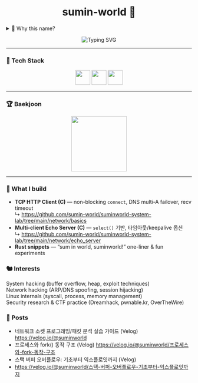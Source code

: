 <h1 align="center">sumin-world 🦀</h1>

<details>
<summary>🤔 Why this name?</summary>

```rust
use std::ops::BitOr; struct S(&'static str); impl BitOr for S{type Output=String; fn bitor(self,rhs:Self)->Self::Output{format!("{} in {}!",self.0,rhs.0)}} fn main(){println!("{}",S("sum")|S("world"));}
```
*Sometimes the answer is in the code itself* ✨
</details>

<p align="center">
  <img src="https://readme-typing-svg.demolab.com?font=Share+Tech+Mono&weight=700&size=24&pause=1200&color=00F5FF&center=true&vCenter=true&width=650&lines=C+%26+Rust+System+Programming;Linux+Kernel+%26+Security+Research" alt="Typing SVG" />
</p>

---

### 🔧 Tech Stack
<p align="center">
  <img src="https://cdn.jsdelivr.net/gh/devicons/devicon/icons/c/c-original.svg" width="40" height="40"/>
  <img src="https://cdn.jsdelivr.net/gh/devicons/devicon/icons/rust/rust-original.svg" width="40" height="40"/>
  <img src="https://cdn.jsdelivr.net/gh/devicons/devicon/icons/linux/linux-original.svg" width="40" height="40"/>
</p>

---

### 🏆 Baekjoon
<p align="center">
  <a href="https://solved.ac/bettermonde/">
    <img src="http://mazassumnida.wtf/api/v2/generate_badge?boj=bettermonde" height="150"/>
  </a>
</p>

---

### 🔧 What I build
- **TCP HTTP Client (C)** — non-blocking `connect`, DNS multi-A failover, recv timeout  
  ↳ https://github.com/sumin-world/suminworld-system-lab/tree/main/network/basics  
- **Multi-client Echo Server (C)** — `select()` 기반, 타임아웃/keepalive 옵션  
  ↳ https://github.com/sumin-world/suminworld-system-lab/tree/main/network/echo_server
- **Rust snippets** — “sum in world, suminworld!” one-liner & fun experiments


### 🐿️ Interests
System hacking (buffer overflow, heap, exploit techniques)  
Network hacking (ARP/DNS spoofing, session hijacking)  
Linux internals (syscall, process, memory management)  
Security research & CTF practice (Dreamhack, pwnable.kr, OverTheWire)

### 🪼 Posts
- 네트워크 소켓 프로그래밍/패킷 분석 실습 가이드 (Velog)  
  https://velog.io/@suminworld
- 프로세스와 fork() 동작 구조 (Velog)
  https://velog.io/@suminworld/프로세스와-fork-동작-구조
- 스택 버퍼 오버플로우: 기초부터 익스플로잇까지 (Velog)
- https://velog.io/@suminworld/스택-버퍼-오버플로우-기초부터-익스플로잇까지
